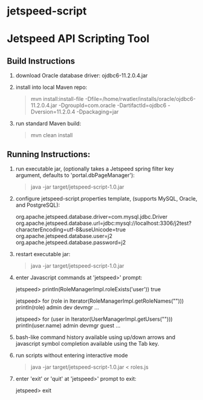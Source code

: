 jetspeed-script
===============

Jetspeed API Scripting Tool
============================

Build Instructions
------------------
1. download Oracle database driver: ojdbc6-11.2.0.4.jar

2. install into local Maven repo:


    > mvn install:install-file -Dfile=/home/rwatler/installs/oracle/ojdbc6-11.2.0.4.jar -DgroupId=com.oracle -DartifactId=ojdbc6 -Dversion=11.2.0.4 -Dpackaging=jar


3. run standard Maven build:


    > mvn clean install


Running Instructions:
---------------------

1. run executable jar, (optionally takes a Jetspeed spring filter key argument, defaults to 'portal.dbPageManager'):


    > java -jar target/jetspeed-script-1.0.jar


2. configure jetspeed-script.properties template, (supports MySQL, Oracle, and PostgreSQL):


    org.apache.jetspeed.database.driver=com.mysql.jdbc.Driver
    org.apache.jetspeed.database.url=jdbc:mysql://localhost:3306/j2test?characterEncoding=utf-8&amp;useUnicode=true
    org.apache.jetspeed.database.user=j2
    org.apache.jetspeed.database.password=j2


3. restart executable jar:


    > java -jar target/jetspeed-script-1.0.jar


4. enter Javascript commands at 'jetspeed>' prompt:


    jetspeed> println(RoleManagerImpl.roleExists('user'))
    true


    jetspeed> for (role in Iterator(RoleManagerImpl.getRoleNames(""))) println(role)
    admin
    dev
    devmgr
    ...

    jetspeed> for (user in Iterator(UserManagerImpl.getUsers(""))) println(user.name)
    admin
    devmgr
    guest
    ...


5. bash-like command history available using up/down arrows and javascript symbol completion available using the Tab key.


6. run scripts without entering interactive mode 


    > java -jar target/jetspeed-script-1.0.jar < roles.js


7. enter 'exit' or 'quit' at 'jetspeed>' prompt to exit:


    jetspeed> exit
